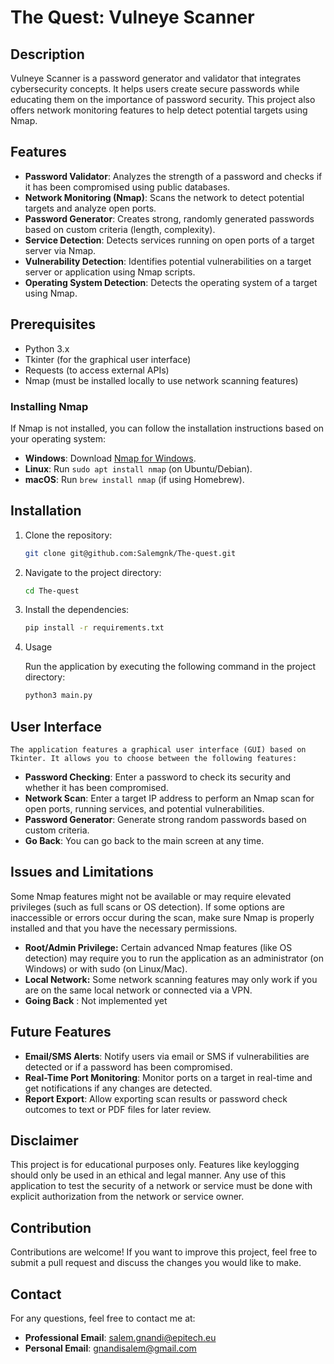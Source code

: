 # The Quest: Vulneye Scanner

## Description

Vulneye Scanner is a password generator and validator that integrates cybersecurity concepts. It helps users create secure passwords while educating them on the importance of password security. This project also offers network monitoring features to help detect potential targets using Nmap.

## Features

- **Password Validator**: Analyzes the strength of a password and checks if it has been compromised using public databases.
- **Network Monitoring (Nmap)**: Scans the network to detect potential targets and analyze open ports.
- **Password Generator**: Creates strong, randomly generated passwords based on custom criteria (length, complexity).
- **Service Detection**: Detects services running on open ports of a target server via Nmap.
- **Vulnerability Detection**: Identifies potential vulnerabilities on a target server or application using Nmap scripts.
- **Operating System Detection**: Detects the operating system of a target using Nmap.

## Prerequisites

- Python 3.x
- Tkinter (for the graphical user interface)
- Requests (to access external APIs)
- Nmap (must be installed locally to use network scanning features)

### Installing Nmap

If Nmap is not installed, you can follow the installation instructions based on your operating system:

- **Windows**: Download [Nmap for Windows](https://nmap.org/download.html).
- **Linux**: Run `sudo apt install nmap` (on Ubuntu/Debian).
- **macOS**: Run `brew install nmap` (if using Homebrew).

## Installation

1. Clone the repository:

   ```bash
   git clone git@github.com:Salemgnk/The-quest.git
   ```

2. Navigate to the project directory:

    ```bash
    cd The-quest
    ```

3. Install the dependencies:

    ```bash
    pip install -r requirements.txt
    ```

4. Usage
    
    Run the application by executing the following command in the project directory:

    ```bash
    python3 main.py
    ```

## User Interface

    The application features a graphical user interface (GUI) based on Tkinter. It allows you to choose between the following features:

- **Password Checking**: Enter a password to check its security and whether it has been compromised.
- **Network Scan**: Enter a target IP address to perform an Nmap scan for open ports, running services, and potential vulnerabilities.
- **Password Generator**: Generate strong random passwords based on custom criteria.
- **Go Back**: You can go back to the main screen at any time.

## Issues and Limitations

Some Nmap features might not be available or may require elevated privileges (such as full scans or OS detection). If some options are inaccessible or errors occur during the scan, make sure Nmap is properly installed and that you have the necessary permissions.
- **Root/Admin Privilege:** Certain advanced Nmap features (like OS detection) may require you to run the application as an administrator (on Windows) or with sudo (on Linux/Mac).
- **Local Network:** Some network scanning features may only work if you are on the same local network or connected via a VPN.
- **Going Back** : Not implemented yet

## Future Features

- **Email/SMS Alerts**: Notify users via email or SMS if vulnerabilities are detected or if a password has been compromised.
- **Real-Time Port Monitoring**: Monitor ports on a target in real-time and get notifications if any changes are detected.
- **Report Export**: Allow exporting scan results or password check outcomes to text or PDF files for later review.

## Disclaimer

This project is for educational purposes only. Features like keylogging should only be used in an ethical and legal manner. Any use of this application to test the security of a network or service must be done with explicit authorization from the network or service owner.

## Contribution

Contributions are welcome! If you want to improve this project, feel free to submit a pull request and discuss the changes you would like to make.

## Contact

For any questions, feel free to contact me at:

- **Professional Email**: salem.gnandi@epitech.eu
- **Personal Email**: gnandisalem@gmail.com
